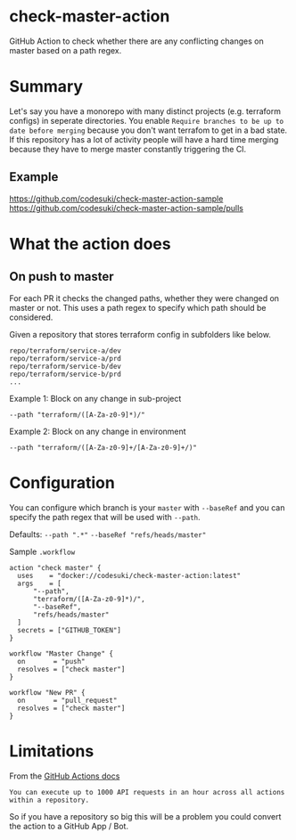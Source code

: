 # check-master-action
GitHub Action to check whether there are any conflicting changes on master based on a path regex.

# Summary
Let's say you have a monorepo with many distinct projects (e.g. terraform configs) in seperate directories. You enable `Require branches to be up to date before merging` because you don't want terrafom to get in a bad state. If this repository has a lot of activity people will have a hard time merging because they have to merge master constantly triggering the CI.

## Example
https://github.com/codesuki/check-master-action-sample
https://github.com/codesuki/check-master-action-sample/pulls

# What the action does

## On push to master
For each PR it checks the changed paths, whether they were changed on master or not.
This uses a path regex to specify which path should be considered.

Given a repository that stores terraform config in subfolders like below.
```
repo/terraform/service-a/dev
repo/terraform/service-a/prd
repo/terraform/service-b/dev
repo/terraform/service-b/prd
...
```

Example 1: Block on any change in sub-project
```
--path "terraform/([A-Za-z0-9]*)/"
```

Example 2: Block on any change in environment
```
--path "terraform/([A-Za-z0-9]+/[A-Za-z0-9]+/)"
```

# Configuration
You can configure which branch is your `master` with `--baseRef` and you can specify the path regex that will be used with `--path`.

Defaults:
`--path ".*"`
`--baseRef "refs/heads/master"`

Sample `.workflow`
```
action "check master" {
  uses    = "docker://codesuki/check-master-action:latest"
  args    = [
      "--path",
      "terraform/([A-Za-z0-9]*)/",
      "--baseRef",
      "refs/heads/master"
  ]
  secrets = ["GITHUB_TOKEN"]
}

workflow "Master Change" {
  on       = "push"
  resolves = ["check master"]
}

workflow "New PR" {
  on       = "pull_request"
  resolves = ["check master"]
}
```

# Limitations
From the [GitHub Actions docs](https://developer.github.com/actions/managing-workflows/workflow-configuration-options/)

```
You can execute up to 1000 API requests in an hour across all actions within a repository.
```

So if you have a repository so big this will be a problem you could convert the action to a GitHub App / Bot.
